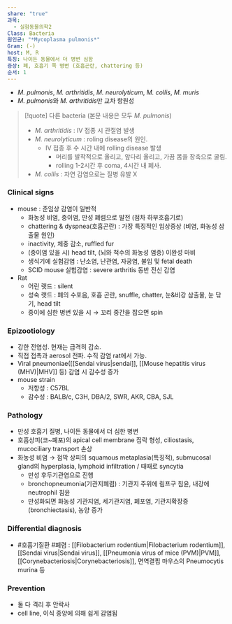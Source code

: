 ```yaml
---
share: "true"
과목:
  - 실험동물의학2
Class: Bacteria
원인균: "*Mycoplasma pulmonis*"
Gram: (-)
host: M, R
특징: 나이든 동물에서 더 병변 심함
증상: 폐, 호흡기 쪽 병변 (호흡곤란, chattering 등)
순서: 1
---
```

- *M. pulmonis*, *M. arthritidis*, *M. neurolyticum*, *M. collis*, *M. muris*
- *M. pulmonis*와 *M. arthritidis*만 교차 항원성

>[!quote] 다른 bacteria (본문 내용은 모두 *M. pulmonis*)
>- *M. arthritidis* : IV 접종 시 관절염 발생
>- *M. neurolyticum* : roling disease의 원인. 
>	- IV 접종 후 수 시간 내에 rolling disease 발생
>		- 머리를 발작적으로 올리고, 앞다리 올리고, 가끔 몸을 장축으로 굴림.
>		- rolling 1-2시간 후 coma, 4시간 내 폐사.
>- *M. collis* : 자연 감염으로는 질병 유발 X

### Clinical signs
- mouse : 준임상 감염이 일반적
	- 화농성 비염, 중이염, 만성 폐렴으로 발전 (점차 하부호흡기로)
	- chattering & dyspnea(호흡곤란) : 가장 특징적인 임상증상 (비염, 화농성 삼출물 원인)
	- inactivity, 체중 감소, ruffled fur
	- (중이염 있을 시) head tilt, (뇌와 척수의 화농성 염증) 이완성 마비
	- 생식기에 실험감염 : 난소염, 난관염, 자궁염, 불임 및 fetal death
	- SCID mouse 실험감염 : severe arthritis 동반 전신 감염
- Rat 
	- 어린 랫드 : silent
	- 성숙 랫드 : 폐의 수포음, 호흡 곤란, snuffle, chatter, 눈&비강 삼출물, 눈 닦기, head tilt
	- 중이에 심한 병변 있을 시 → 꼬리 중간을 잡으면 spin
### Epizootiology
- 강한 전염성. 현재는 급격히 감소.
- 직접 접촉과 aerosol 전파. 수직 감염 rat에서 가능.
- Viral pneumoniae([[Sendai virus|sendai]], [[Mouse hepatitis virus (MHV)|MHV]] 등) 감염 시 감수성 증가
- mouse strain
	- 저항성 : C57BL
	- 감수성 : BALB/c, C3H, DBA/2, SWR, AKR, CBA, SJL

### Pathology
- 만성 호흡기 질병, 나이든 동물에서 더 심한 병변
- 호흡상피(코~폐포)의 apical cell membrane 집락 형성, ciliostasis, mucociliary transport 손상
- 화농성 비염 → 점막 상피의 squamous metaplasia(특징적), submucosal gland의 hyperplasia, lymphoid infiltration / 때때로 syncytia
	- 만성 후두기관염으로 진행
	- bronchopneumonia(기관지폐렴) : 기관지 주위에 림프구 침윤, 내강에 neutrophil 침윤
	- 만성화되면 화농성 기관지염, 세기관지염, 폐포염, 기관지확장증(bronchiectasis), 농양 증가
### Differential diagnosis
- #호흡기질환 #폐렴 : [[Filobacterium rodentium|Filobacterium rodentium]], [[Sendai virus|Sendai virus]], [[Pneumonia virus of mice (PVM)|PVM]], [[Corynebacteriosis|Corynebacteriosis]], 면역결핍 마우스의 Pneumocytis murina 등

### Prevention
- 둘 다 격리 후 안락사
- cell line, 이식 종양에 의해 쉽게 감염됨
